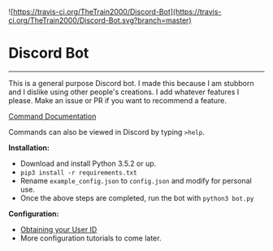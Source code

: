 ![https://travis-ci.org/TheTrain2000/Discord-Bot](https://travis-ci.org/TheTrain2000/Discord-Bot.svg?branch=master)
# Discord Bot
---
This is a general purpose Discord bot. I made this because I am stubborn and I dislike using other people's creations.
I add whatever features I please. Make an issue or PR if you want to recommend a feature.

[Command Documentation](https://github.com/TheTrain2000/Discord-Bot/wiki/Commands)

Commands can also be viewed in Discord by typing `>help`.

**Installation:**
- Download and install Python 3.5.2 or up.
- `pip3 install -r requirements.txt`
- Rename `example_config.json` to `config.json` and modify for personal use.
- Once the above steps are completed, run the bot with `python3 bot.py`

**Configuration:**

- [Obtaining your User ID](https://github.com/TheTrain2000/Discord-Bot/wiki/Obtaining-Your-User-ID)
- More configuration tutorials to come later.
